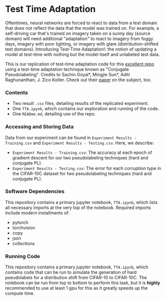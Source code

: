 # Test Time Adaptation
Oftentimes, neural networks are forced to react to data from a test domain that does not reflect the data that the model was trained on.
For example, a self-driving car that's trained on imagery taken on a sunny day (source domain) will need additional "adaptation" to react to imagery from foggy days, imagery with poor lighting, or imagery with glare (distribution-shifted test domains). Introducing Test-Time Adaptation!: the notion of updating a model at test-time with nothing but the model itself and unlabeled test data.

This is our replication of test-time adaptation code for this [excellent repo](https://github.com/locuslab/tta_conjugate) using a test-time adaptation technique known as "Conjugate Pseudolabeling". Credits to Sachin Goyal*, Mingjie Sun*, Aditi Raghunanthan, J. Zico Kolter. Check out their [paper](https://arxiv.org/pdf/2207.09640) on the subject, too.

### Contents
- Two result `.csv` files, detailing results of the replicated experiment.
- One `TTA.ipynb`, which contains our exploration and running of the code.
- One `READme.md`, detailing use of the repo.

### Accessing and Storing Data
Data from our experiment can be found in `Experiment Results - Training.csv` and `Experiment Results - Testing.csv`.
Here, we describe:
- `Experiment Results - Training.csv`: The accuracy at each epoch of gradient descent for our two pseudolabeling techniques (hard and conjugate PL).
- `Experiment Results - Testing.csv`: The error for each corruption type in the CIFAR-10C dataset for two pseudolabeling techniques (hard and conjugate PL).

### Software Dependencies
This repository contains a primary jupyter notebook, `TTA.ipynb`, which lists all necessary imports at the very top of the notebook. 
Required imports include modern installments of:
- pytorch
- torchvision
- copy
- json
- collections

### Running Code
This repository contains a primary jupyter notebook, `TTA.ipynb`, which contains code that can be run to simulate the generation of hard pseudolabels for a distribution shift from CIFAR-10 to CIFAR-10C. The notebook can be run from top to bottom to perform this task, but it is **highly** recommended to use at least 1 gpu for this as it greatly speeds up the compute time. 

